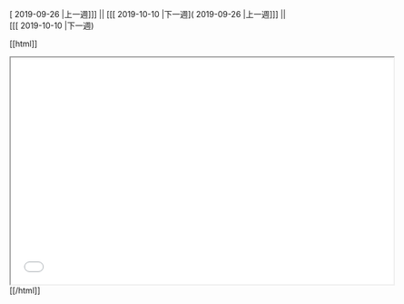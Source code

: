 [ 2019-09-26 |上一週]]] || [[[ 2019-10-10 |下一週]( 2019-09-26 |上一週]]] || [[[ 2019-10-10 |下一週)



[[html]]
<iframe src='<http://pad.hackingthursday.org>  ?showControls=true&showChat=true&showLineNumbers=true&useMonospaceFont=false' width=675 height=400></iframe>
[[/html]]